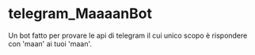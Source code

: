 # telegram_MaaaanBot
Un bot fatto per provare le api di telegram il cui unico scopo è rispondere con 'maan' ai tuoi 'maan'.
